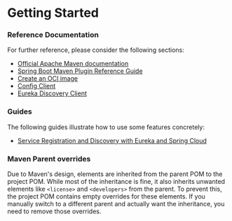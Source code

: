 # Getting Started

### Reference Documentation
For further reference, please consider the following sections:

* [Official Apache Maven documentation](https://maven.apache.org/guides/index.html)
* [Spring Boot Maven Plugin Reference Guide](https://docs.spring.io/spring-boot/3.4.2/maven-plugin)
* [Create an OCI image](https://docs.spring.io/spring-boot/3.4.2/maven-plugin/build-image.html)
* [Config Client](https://docs.spring.io/spring-cloud-config/reference/client.html)
* [Eureka Discovery Client](https://docs.spring.io/spring-cloud-netflix/reference/spring-cloud-netflix.html#_service_discovery_eureka_clients)

### Guides
The following guides illustrate how to use some features concretely:

* [Service Registration and Discovery with Eureka and Spring Cloud](https://spring.io/guides/gs/service-registration-and-discovery/)

### Maven Parent overrides

Due to Maven's design, elements are inherited from the parent POM to the project POM.
While most of the inheritance is fine, it also inherits unwanted elements like `<license>` and `<developers>` from the parent.
To prevent this, the project POM contains empty overrides for these elements.
If you manually switch to a different parent and actually want the inheritance, you need to remove those overrides.

